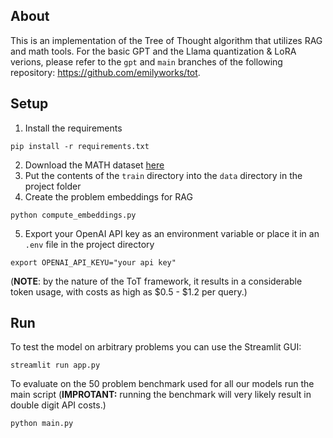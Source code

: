 ## About
This is an implementation of the Tree of Thought algorithm that utilizes RAG and math tools. For the basic GPT and the Llama quantization & LoRA verions, please refer to the `gpt` and `main` branches of the following repository: https://github.com/emilyworks/tot.

## Setup 
1. Install the requirements

`pip install -r requirements.txt ` 

2. Download the MATH dataset [here](https://people.eecs.berkeley.edu/~hendrycks/MATH.tar)
3. Put the contents of the `train` directory into the `data` directory in the project folder
4. Create the problem embeddings for RAG

`python compute_embeddings.py`

5. Export your OpenAI API key as an environment variable or place it in an `.env` file in the project directory

`export OPENAI_API_KEYU="your api key"`

(**NOTE**: by the nature of the ToT framework, it results in a considerable token usage, with costs as high as $0.5 - $1.2 per query.)

## Run
To test the model on arbitrary problems you can use the Streamlit GUI:

`streamlit run app.py`

To evaluate on the 50 problem benchmark used for all our models run the main script (**IMPROTANT:** running the benchmark will very likely result in double digit API costs.)

`python main.py`

